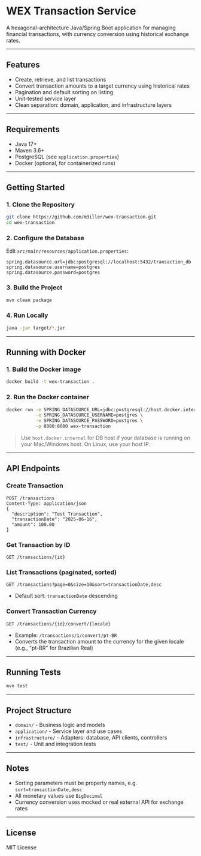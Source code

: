 # WEX Transaction Service

A hexagonal-architecture Java/Spring Boot application for managing financial transactions, with currency conversion using historical exchange rates.

---

## Features
- Create, retrieve, and list transactions
- Convert transaction amounts to a target currency using historical rates
- Pagination and default sorting on listing
- Unit-tested service layer
- Clean separation: domain, application, and infrastructure layers

---

## Requirements
- Java 17+
- Maven 3.6+
- PostgreSQL (see `application.properties`)
- Docker (optional, for containerized runs)

---

## Getting Started

### 1. Clone the Repository
```sh
git clone https://github.com/m3iller/wex-transaction.git
cd wex-transaction
```

### 2. Configure the Database
Edit `src/main/resources/application.properties`:
```
spring.datasource.url=jdbc:postgresql://localhost:5432/transaction_db
spring.datasource.username=postgres
spring.datasource.password=postgres
```

### 3. Build the Project
```sh
mvn clean package
```

### 4. Run Locally
```sh
java -jar target/*.jar
```

---

## Running with Docker

### 1. Build the Docker image
```sh
docker build -t wex-transaction .
```

### 2. Run the Docker container
```sh
docker run -e SPRING_DATASOURCE_URL=jdbc:postgresql://host.docker.internal:5432/transaction_db \
           -e SPRING_DATASOURCE_USERNAME=postgres \
           -e SPRING_DATASOURCE_PASSWORD=postgres \
           -p 8080:8080 wex-transaction
```
> Use `host.docker.internal` for DB host if your database is running on your Mac/Windows host. On Linux, use your host IP.

---

## API Endpoints

### Create Transaction
```
POST /transactions
Content-Type: application/json
{
  "description": "Test Transaction",
  "transactionDate": "2025-06-16",
  "amount": 100.00
}
```

### Get Transaction by ID
```
GET /transactions/{id}
```

### List Transactions (paginated, sorted)
```
GET /transactions?page=0&size=10&sort=transactionDate,desc
```
- Default sort: `transactionDate` descending

### Convert Transaction Currency
```
GET /transactions/{id}/convert/{locale}
```
- Example: `/transactions/1/convert/pt-BR`
- Converts the transaction amount to the currency for the given locale (e.g., "pt-BR" for Brazilian Real)

---

## Running Tests
```sh
mvn test
```

---

## Project Structure
- `domain/` - Business logic and models
- `application/` - Service layer and use cases
- `infrastructure/` - Adapters: database, API clients, controllers
- `test/` - Unit and integration tests

---

## Notes
- Sorting parameters must be property names, e.g. `sort=transactionDate,desc`
- All monetary values use `BigDecimal`
- Currency conversion uses mocked or real external API for exchange rates

---

## License
MIT License
